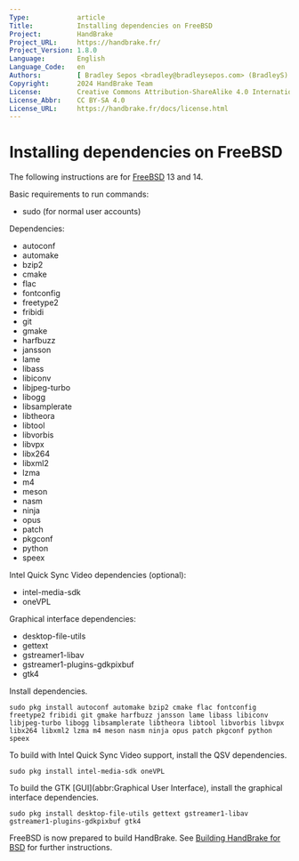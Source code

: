 ```yaml
---
Type:            article
Title:           Installing dependencies on FreeBSD
Project:         HandBrake
Project_URL:     https://handbrake.fr/
Project_Version: 1.8.0
Language:        English
Language_Code:   en
Authors:         [ Bradley Sepos <bradley@bradleysepos.com> (BradleyS) ]
Copyright:       2024 HandBrake Team
License:         Creative Commons Attribution-ShareAlike 4.0 International
License_Abbr:    CC BY-SA 4.0
License_URL:     https://handbrake.fr/docs/license.html
---
```


Installing dependencies on FreeBSD
==================================

The following instructions are for [FreeBSD](https://www.freebsd.org) 13 and 14.

Basic requirements to run commands:

- sudo (for normal user accounts)

Dependencies:

- autoconf
- automake
- bzip2
- cmake
- flac
- fontconfig
- freetype2
- fribidi
- git
- gmake
- harfbuzz
- jansson
- lame
- libass
- libiconv
- libjpeg-turbo
- libogg
- libsamplerate
- libtheora
- libtool
- libvorbis
- libvpx
- libx264
- libxml2
- lzma
- m4
- meson
- nasm
- ninja
- opus
- patch
- pkgconf
- python
- speex

Intel Quick Sync Video dependencies (optional):

- intel-media-sdk
- oneVPL

Graphical interface dependencies:

- desktop-file-utils
- gettext
- gstreamer1-libav
- gstreamer1-plugins-gdkpixbuf
- gtk4

Install dependencies.

    sudo pkg install autoconf automake bzip2 cmake flac fontconfig freetype2 fribidi git gmake harfbuzz jansson lame libass libiconv libjpeg-turbo libogg libsamplerate libtheora libtool libvorbis libvpx libx264 libxml2 lzma m4 meson nasm ninja opus patch pkgconf python speex

To build with Intel Quick Sync Video support, install the QSV dependencies.

    sudo pkg install intel-media-sdk oneVPL

To build the GTK [GUI](abbr:Graphical User Interface), install the graphical interface dependencies.

    sudo pkg install desktop-file-utils gettext gstreamer1-libav gstreamer1-plugins-gdkpixbuf gtk4

FreeBSD is now prepared to build HandBrake. See [Building HandBrake for BSD](build-bsd.html) for further instructions.
